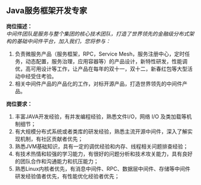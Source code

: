 ## Java服务框架开发专家
**岗位描述：**  
*中间件团队是服务与整个集团的核心技术团队，打造了世界领先的金融级分布式架构的基础中间件平台，加入我们，您将参与：*
1. 负责微服务产品（服务框架，RPC，Service Mesh，服务注册中心，定时任务，动态配置，服务治理，应用容器等）的产品设计，新特性研发，性能调优，高可用设计等工作，让产品在每年的双十一，双十二，新春红包等大型活动中经受住考验。
2. 相关中间件产品的产品化的工作，对标开源产品，打造世界领先的中间件产品。

**岗位要求：**
1. 丰富JAVA开发经验，有并发编程经验，熟悉文件I/O，网络 I/O 及类加载等机制细节；
2. 有大规模分布式系统或者类库的研发经验，熟悉主流开源中间件，深入了解实现机制，有社区贡献者优先；
3. 熟悉JVM基础知识，具有一定的调优经验和内存、线程相关问题排查经验；
4. 有技术热情和较强的学习能力，有很好的问题分析和技术攻关能力，具有良好的团队合作和沟通能力和抗压能力；
5. 熟悉Linux内核者优先，有消息中间件、RPC、数据层中间件、存储等中间件研发经验值者优先，有性能优化经验者优先；

 
